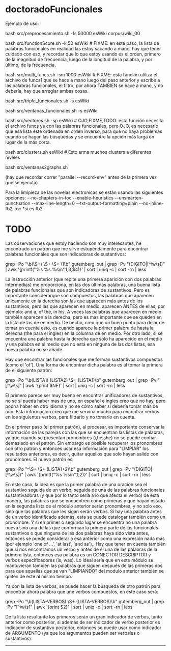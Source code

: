 # doctoradoFuncionales


Ejemplo de uso:


bash src/preprocesamiento.sh -fs 50000 esWiki corpus/wiki_00

bash src/functionScore.sh -k 50 esWiki # FIXME: en este paso, la lista de palabras funcionales en realidad las estoy sacando a mano, hay que tener cuidado con eso, y recordar que lo que estoy usando es el orden, primero de la magnitud de frecuencia, luego de la longitud de la palabra, y por último, de la frecuencia.

bash src/multi_funcs.sh -sm 1000 esWiki	# FIXME: esta función utiliza el archivo de funcs1 que se hace a mano luego del paso anterior y escribe a las palabras funcionales, el filtro, por ahora TAMBIEN se hace a mano, y no debería, hay que arreglar ambas cosas.

bash src/triple_funcionales.sh -s esWiki

bash src/ventanas_funcionales.sh -s esWiki

bash src/vectores.sh -sp esWiki	# OJO,FIXME,TODO: esta función necesita el archivo funcs ya con las palabras funcionales, pero OJO, es necesario que esa lista esté ordenada en orden inverso, para que no haya problemas cuando se hagan las búsquedas y se encuentre la opción más larga en lugar de la más corta.



bash src/clusters.sh esWiki	# Esto arma muchos clusters a diferentes niveles



bash src/ventanas2graphs.sh



(hay que recordar correr "parallel --record-env" antes de la primera vez que se ejecuta)



Para la limipieza de las novelas electronicas se están usando las siguientes opciones:
--no-chapters-in-toc
--enable-heuristics
--unsmarten-punctuation
--max-line-length=0
--txt-output-formatting=plain
--no-inline-fb2-toc *si es fb2


# TODO

Las observaciones que estoy haciendo son muy interesantes, he encontrado un patrón que me sirve estupéndamente para encontrar palabras funcionales que son indicadoras de sustantivos:

grep -Po "\b(\S+) \S+ \S+ \1\b" gutemberg_out | grep -Pv "(DIGITO|[^\w\s])" | awk '{printf("%s %s %s\n",$1,$3,$4)}' | sort | uniq -c | sort -rn | less

La instrucción anterior (que repite una primera aparición con dos palabras intermedias) me proporciona, en las dos últimas palabras, una buena lista de palabras funcionales que son indicadoras de sustantivos. Pero es importante considerarque son compuestos, las palabras que aparecen únicamente en la derecha son las que aparecen más antes de los sustantivos, pero las que aparecen en medio, aparecen ANTES de ellas, por ejemplo: and a, of the, in his. A veces las palabras que aparecen en medio también aparecen a la derecha, pero es mas importante que se queden en la lista de las de en medio. De hecho, creo que un buen punto para dejar de tomar en cuenta esto, es cuando aparece la primer palabra de hasta la derecha (the para el ingles) en la columna de en medio. Por otro lado, si se encuentra una palabra hasta la derecha que solo ha aparecido en el medio y una palabra en el medio que no está en ninguna de las dos listas, esa nueva palabra no se añade.

Hay que encontrar las funcionales que me forman sustantivos compuestos (como el 'of'). Una forma de encontrar dicha palabra es al tomar la primera de el siguiente patrón:

grep -Po "\b(LISTA1) (LISTA2) \S+ (LISTA1)\b" gutemberg_out | grep -Pv "[^\w\s]" | awk '{print $NF}' | sort | uniq -c | sort -rn | less

El primero parece ser muy bueno en encontrar unificadores de sustantivos, no se si pueda haber mas de uno, en español e ingles creo que no hay, pero podría haber en otro idioma y no se cómo saber si debería tomar más de uno. Esta información creo que me serviría mucho para encontrar verbos en los siguientes verbos, para filtrarlo y no tomarlo en cuenta.



En el primer paso (el primer patrón), al procesar, es importante conservar la información de las parejas con las que se encuentran las listas de palabras, ya que cuando se presentan pronombres (i,he,she) no se puede confiar demasiado en el patrón. Sin embargo es posible recuperar los pronombres con otro patrón y entonces usar esa información para "LIMPIAR" los resultados anteriores, es decir, quitar aquellos que solo hayan salido con pronombres. El nuevo patrón es:

grep -Po "^\S+ \S+ (LISTA1+2)\b" gutemberg_out | grep -Pv "(DIGITO|[^\w\s])" | awk '{printf("%s %s\n",$1,$2)}' | sort | uniq -c | sort -rn | less

En este caso, la idea es que la primer palabra de una oracion sea el sustantivo seguida de un verbo, seguida de una de las palabras funcionales sustantivadoras (y que por lo tanto sería a lo que afecta el verbo) de esta manera, las palabras que se encuentren como primeras y que hayan estado en la segunda lista de el módulo anterior serán pronombres, y no solo eso, sino que las palabras que les sigan serán verbos. Si hay una palabra antes de un verbo identificado además, esta se puede catalogar también como un pronombre. Y si en primer o segundo lugar se encuentra no una palabra nueva sino una de las que conforman la primera parte de las funcionales-sustantivos o que ninguna de las dos palabras haya sido vista antes, entonces se puede considerar a esa anterior como una expresión nada más (por ejemplo 'one of ...', 'at last', 'and as'),. Hay que tener en cuenta también que si nos encontramos un verbo y antes de él una de las palabras de la primera lista, entonces esa palabra es un CONECTOR DESCRIPTOR y verbos especificadores (is, was). Lo ideal sería que en este módulo se mantuvieran también las palabras que siguen después de las primeras dos para que aquellas que se van "LIMPIANDO" del modulo anterior también se quiten de este al mismo tiempo.

Ya con la lista de verbos, se puede hacer la búsqueda de otro patrón para encontrar ahora palabra que une verbos compuestos, en este caso será:

grep -Po "\b(LISTA-VERBOS) \S+ (LISTA-VERBOS)\b" gutemberg_out | grep -Pv "[^\w\s]" | awk '{print $2}' | sort | uniq -c | sort -rn | less

De la lista resultante los primeros serán un gran indicador de verbos, tanto anterior como posterior, si además de ser indicador de verbo posterior es indicador de sustantivo posterior, entonces se puede usar como indicador de ARGUMENTO (ya que los argumentos pueden ser verbales o sustantivos)

******




